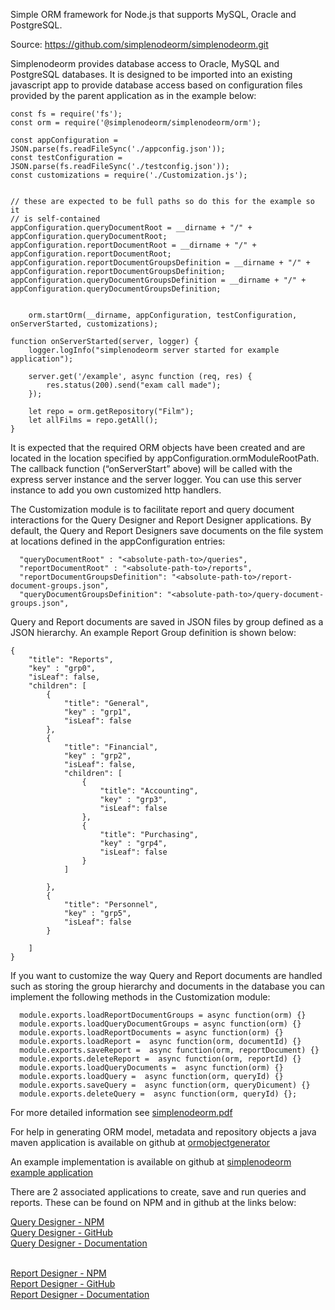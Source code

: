 Simple ORM framework for Node.js that supports MySQL, Oracle and PostgreSQL.

Source:
https://github.com/simplenodeorm/simplenodeorm.git


Simplenodeorm provides database access to Oracle, MySQL and PostgreSQL databases. It is designed to be imported 
into an existing javascript app to provide database access based on configuration files provided by the parent 
application as in the example below:


```
const fs = require('fs');
const orm = require('@simplenodeorm/simplenodeorm/orm');

const appConfiguration = JSON.parse(fs.readFileSync('./appconfig.json'));
const testConfiguration = JSON.parse(fs.readFileSync('./testconfig.json'));
const customizations = require('./Customization.js');


// these are expected to be full paths so do this for the example so it 
// is self-contained
appConfiguration.queryDocumentRoot = __dirname + "/" + appConfiguration.queryDocumentRoot;
appConfiguration.reportDocumentRoot = __dirname + "/" +  appConfiguration.reportDocumentRoot;
appConfiguration.reportDocumentGroupsDefinition = __dirname + "/" + appConfiguration.reportDocumentGroupsDefinition;
appConfiguration.queryDocumentGroupsDefinition = __dirname + "/" + appConfiguration.queryDocumentGroupsDefinition;


    orm.startOrm(__dirname, appConfiguration, testConfiguration, onServerStarted, customizations);

function onServerStarted(server, logger) {
    logger.logInfo("simplenodeorm server started for example application");

    server.get('/example', async function (req, res) {
        res.status(200).send("exam call made");
    });

    let repo = orm.getRepository("Film");
    let allFilms = repo.getAll();
}

```
It is expected that the required ORM objects have been created and are located in the location 
specified by appConfiguration.ormModuleRootPath. The callback function (“onServerStart” above) will 
be called with the express server instance and the server logger. You can use this server 
instance to add you own customized http handlers.

The Customization module is to facilitate report and query document interactions for the Query Designer 
and Report Designer applications. By default, the Query and Report Designers save documents on the file system
at locations defined in the appConfiguration entries:
```
  "queryDocumentRoot" : "<absolute-path-to>/queries",
  "reportDocumentRoot" : "<absolute-path-to>/reports",
  "reportDocumentGroupsDefinition": "<absolute-path-to>/report-document-groups.json",
  "queryDocumentGroupsDefinition": "<absolute-path-to>/query-document-groups.json",
```
Query and Report documents are saved in JSON files by group defined as a JSON hierarchy. An example Report Group definition
is shown below:
 ```
 {
     "title": "Reports",
     "key" : "grp0",
     "isLeaf": false,
     "children": [
         {
             "title": "General",
             "key" : "grp1",
             "isLeaf": false
         },
         {
             "title": "Financial",
             "key" : "grp2",
             "isLeaf": false,
             "children": [
                 {
                     "title": "Accounting",
                     "key" : "grp3",
                     "isLeaf": false
                 },
                 {
                     "title": "Purchasing",
                     "key" : "grp4",
                     "isLeaf": false
                 }
             ]
 
         },
         {
             "title": "Personnel",
             "key" : "grp5",
             "isLeaf": false
         }
         
     ]
 }
 ```
 If you want to customize the way Query and Report documents are handled such as storing the group hierarchy and documents 
 in the database you can implement the following methods in the Customization module:

```
  module.exports.loadReportDocumentGroups = async function(orm) {}
  module.exports.loadQueryDocumentGroups = async function(orm) {}
  module.exports.loadReportDocuments = async function(orm) {}
  module.exports.loadReport =  async function(orm, documentId) {}
  module.exports.saveReport =  async function(orm, reportDocument) {}
  module.exports.deleteReport =  async function(orm, reportId) {}
  module.exports.loadQueryDocuments =  async function(orm) {}
  module.exports.loadQuery =  async function(orm, queryId) {}
  module.exports.saveQuery =  async function(orm, queryDicument) {}
  module.exports.deleteQuery =  async function(orm, queryId) {};
```
For more detailed information see <a href="https://github.com/simplenodeorm/simplenodeorm/blob/master/simplenodeorm.pdf">simplenodeorm.pdf</a>

For help in generating ORM model, metadata and repository objects a java maven application is available on github
at <a href="https://github.com/simplenodeorm/ormobjectgenerator">ormobjectgenerator</a>

An example implementation is available on github at <a href="https://github.com/simplenodeorm/simplenodeorm-example">simplenodeorm example application</a>

There are 2 associated applications to create, save and run queries and reports. These can be found on NPM and in github at the links below:

<a href="https://www.npmjs.com/package/@simplenodeorm/simplenodedesigner">Query Designer - NPM</a><br />
<a href="https://github.com/simplenodeorm/simplenodedesigner">Query Designer - GitHub</a><br />
<a href="https://github.com/simplenodeorm/simplenodedesigner/blob/master/public/docs/qdesigner-full.pdf">Query Designer - Documentation</a><br /><br />

<a href="https://www.npmjs.com/package/@simplenodeorm/simplenodereport">Report Designer - NPM</a><br />
<a href="https://github.com/simplenodeorm/simplenodereport">Report Designer - GitHub</a><br />
<a href="https://github.com/simplenodeorm/simplenodereport/blob/master/public/docs/rdesigner-full.pdf">Report Designer - Documentation</a>

